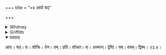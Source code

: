 +++
title = "०४ आपो यद्"

+++

<details><summary>Whitney</summary>

आपो॒ यद् वः॑ शो॒चिस्तेन॒ तं प्रति॑ शोचत॒ यो॒३स्मान् द्वेष्टि॒ यं व॒यं द्वि॒ष्मः ॥४॥
</details>

<details><summary>Griffith</summary>

आपो॒ यद् वः॑ शो॒चिस्तेन॒ तं प्रति॑ शोचत॒ यो॒३स्मान् द्वेष्टि॒ यं व॒यं द्वि॒ष्मः ॥४॥
</details>

<details open><summary>पदपाठः</summary>

आपः। यत्। वः। शोचिः। तेन। तम्। प्रति। शोचत। यः। अस्मान्। द्वेष्टि। यम्। वयम्। द्विष्मः। २३.४।
</details>
